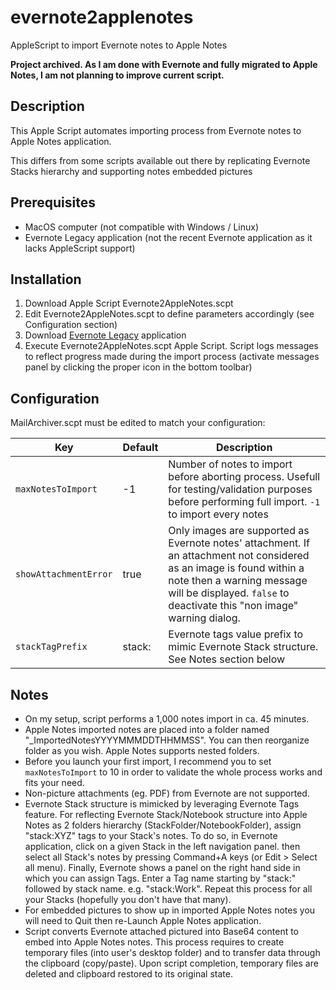 # evernote2applenotes
AppleScript to import Evernote notes to Apple Notes

**Project archived. As I am done with Evernote and fully migrated to Apple Notes, I am not planning to improve current script.**

## Description
This Apple Script automates importing process from Evernote notes to Apple Notes application.

This differs from some scripts available out there by replicating Evernote Stacks hierarchy and supporting notes embedded pictures

## Prerequisites

* MacOS computer (not compatible with Windows / Linux)
* Evernote Legacy application (not the recent Evernote application as it lacks AppleScript support)

## Installation

1. Download Apple Script Evernote2AppleNotes.scpt
2. Edit Evernote2AppleNotes.scpt to define parameters accordingly (see Configuration section)
3. Download [Evernote Legacy](https://help.evernote.com/hc/en-us/articles/360052560314) application 
4. Execute Evernote2AppleNotes.scpt Apple Script. Script logs messages to reflect progress made during the import process (activate messages panel by clicking the proper icon in the bottom toolbar)

## Configuration

MailArchiver.scpt must be edited to match your configuration:

| Key | Default | Description |
| --- | --- | --- |
| `maxNotesToImport` | -1 | Number of notes to import before aborting process. Usefull for testing/validation purposes before performing full import. `-1` to import every notes|
| `showAttachmentError` | true | Only images are supported as Evernote notes' attachment. If an attachment not considered as an image is found within a note then a warning message will be displayed. `false` to deactivate this "non image" warning dialog.|
| `stackTagPrefix` | stack: | Evernote tags value prefix to mimic Evernote Stack structure. See Notes section below|

## Notes

* On my setup, script performs a 1,000 notes import in ca. 45 minutes.
* Apple Notes imported notes are placed into a folder named "_ImportedNotesYYYYMMMDDTHHMMSS". You can then reorganize folder as you wish. Apple Notes supports nested folders.
* Before you launch your first import, I recommend you to set `maxNotesToImport` to 10 in order to validate the whole process works and fits your need.
* Non-picture attachments (eg. PDF) from Evernote are not supported.
* Evernote Stack structure is mimicked by leveraging Evernote Tags feature. For reflecting Evernote Stack/Notebook structure into Apple Notes as 2 folders hierarchy (StackFolder/NotebookFolder), assign "stack:XYZ" tags to your Stack's notes. To do so, in Evernote application, click on a given Stack in the left navigation panel. then select all Stack's notes by pressing Command+A keys (or Edit > Select all menu). Finally, Evernote shows a panel on the right hand side in which you can assign Tags. Enter a Tag name starting by "stack:" followed by stack name. e.g. "stack:Work". Repeat this process for all your Stacks (hopefully you don't have that many).
* For embedded pictures to show up in imported Apple Notes notes you will need to Quit then re-Launch Apple Notes application.
* Script converts Evernote attached pictured into Base64 content to embed into Apple Notes notes. This process requires to create temporary files (into user's desktop folder) and to transfer data through the clipboard (copy/paste). Upon script completion, temporary files are deleted and clipboard restored to its original state.

